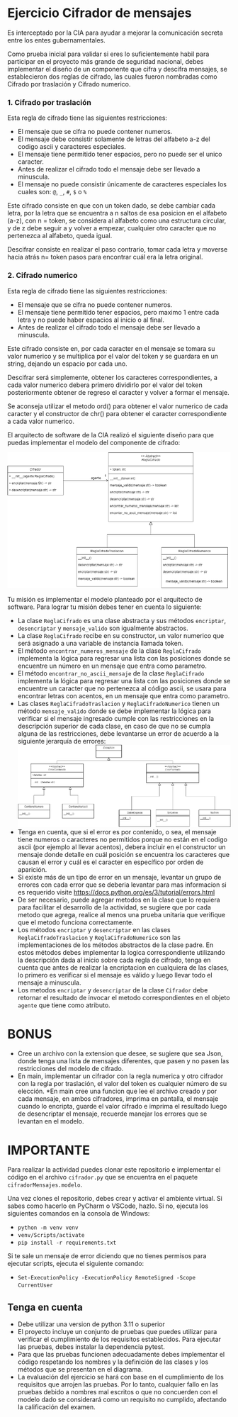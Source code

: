 # Ejercicio Cifrador de mensajes

Es interceptado por la CIA para ayudar a mejorar la comunicación secreta entre los entes gubernamentales.

Como prueba inicial para validar si eres lo suficientemente habil para participar en el proyecto más grande de seguridad nacional, debes implementar el diseño de un componente que cifra y descifra mensajes, se establecieron dos reglas de cifrado, 
las cuales fueron nombradas como Cifrado por traslación y Cifrado numerico.

### 1. Cifrado por traslación

Esta regla de cifrado tiene las siguientes restricciones:

* El mensaje que se cifra no puede contener numeros.
* El mensaje debe consistir solamente de letras del alfabeto a-z del codigo ascii y caracteres especiales.
* El mensaje tiene permitido tener espacios, pero no puede ser el unico caracter.
* Antes de realizar el cifrado todo el mensaje debe ser llevado a minuscula.
* El mensaje no puede consistir únicamente de caracteres especiales los cuales son: `@`, `_`, `#`, `$` o `%`

Este cifrado consiste en que con un token dado, se debe cambiar cada letra, por la letra que se encuentra a n saltos de esa posicion en el alfabeto (a-z), con n = token, se considera al alfabeto como una estructura circular, y de z debe seguir a y volver a empezar, cualquier otro caracter que no pertenezca al alfabeto, queda igual.

Descifrar consiste en realizar el paso contrario, tomar cada letra y moverse hacia atrás n= token pasos para encontrar cuál era la letra original.
### 2. Cifrado numerico

Esta regla de cifrado tiene las siguientes restricciones:

* El mensaje que se cifra no puede contener numeros.
*  El mensaje tiene permitido tener espacios, pero maximo 1 entre cada letra y no puede haber espacios al inicio o al final.
* Antes de realizar el cifrado todo el mensaje debe ser llevado a minuscula.

Este cifrado consiste en, por cada caracter en el mensaje se tomara su valor numerico y se multiplica por el valor del token y se guardara en un string, dejando un espacio por cada uno.

Descifrar será simplemente, obtener los caracteres correspondientes, a cada valor numerico debera primero dividirlo por el valor del token posteriormente obtener de regreso el caracter y volver a formar el mensaje.

 Se aconseja utilizar el metodo ord() para obtener el valor numerico de cada caracter y el constructor de chr() para obtener el caracter correspondiente a cada valor numerico.

El arquitecto de software de la CIA realizó el siguiente diseño para que puedas implementar el modelo del componente de cifrado:

![Modelo de clases](./assets/Diagrama.drawio.png)

Tu misión es implementar el modelo planteado por el arquitecto de software. Para lograr tu misión 
debes tener en cuenta lo siguiente:

* La clase `ReglaCifrado` es una clase abstracta y sus métodos `encriptar`, `desencriptar` y `mensaje_valido` son igualmente abstractos.
* La clase `ReglaCifrado` recibe en su constructor, un valor numerico que será asignado a una variable de instancia llamada token.
* El método `encontrar_numeros_mensaje` de la clase `ReglaCifrado` implementa la lógica para regresar una lista con las posiciones donde se encuentre un número en un mensaje que entra como parametro. 
* El método `encontrar_no_ascii_mensaje` de la clase `ReglaCifrado` implementa la lógica para regresar una lista con las posiciones donde se encuentre un caracter que no pertenezca al código ascii, se usara para encontrar letras con acentos, en un mensaje que entra como parametro. 
* Las clases `ReglaCifradoTraslacion` y `ReglaCifradoNumerico` tienen un método `mensaje_valido` donde se debe 
implementar la lógica para verificar si el mensaje ingresado cumple con las restricciones en la descripción superior de cada clase, en caso de que no se cumpla alguna de las restricciones, debe levantarse un error de acuerdo a la siguiente jerarquía de errores:
![Modelo de clases](./assets/modelo_errores.drawio.png)
* Tenga en cuenta, que si el error es por contenido, o sea, el mensaje tiene numeros o caracteres no permitidos porque no están en el codigo ascii (por ejemplo al llevar acentos), debera incluir en el constructor un mensaje donde detalle en cuál posición se encuentra los caracteres que causan el error y cuál es el caracter en específico por orden de aparición.
* Si existe más de un tipo de error en un mensaje, levantar un grupo de errores con cada error que se deberia levantar para mas informacion si es requerido visite https://docs.python.org/es/3/tutorial/errors.html
* De ser necesario, puede agregar metodos en la clase que lo requiera para facilitar el desarrollo de la actividad, se sugiere que por cada metodo que agrega, realice al menos una prueba unitaria que verifique que el metodo funciona correctamente. 
* Los métodos `encriptar` y `desencriptar` en las clases `ReglaCifradoTraslacion` y `ReglaCifradoNumerico`
son las implementaciones de los métodos abstractos de la clase padre. En estos métodos debes implementar 
la logica correspondiente utilizando la descripción dada al inicio sobre cada regla de cifrado, tenga en cuenta que antes de realizar la encriptacion en cualquiera de las clases, lo primero es verificar si el mensaje es válido y luego llevar todo el mensaje a minuscula.
* Los metodos `encriptar` y `desencriptar`  de la clase `Cifrador` debe retornar el resultado de invocar el metodo correspondientes en el objeto `agente` que tiene como atributo.
# BONUS
* Cree un archivo con la extension que desee, se sugiere que sea Json, donde tenga una lista de mensajes diferentes, que pasen y no pasen las restricciones del modelo de cifrado.
* En main, implementar un cifrador con la regla numerica y otro cifrador con la regla por traslación, el valor del token es cualquier número de su elección.
*En main cree una funcion que lee el archivo creado y por cada mensaje, en ambos cifradores, imprima en pantalla, el mensaje cuando lo encripta, guarde el valor cifrado e imprima el resultado luego de desencriptar el mensaje, recuerde manejar los errores que se levantan en el modelo.
# IMPORTANTE
Para realizar la actividad puedes clonar este repositorio e implementar el código en el archivo 
`cifrador.py` que se encuentra en el paquete `cifradorMensajes.modelo`.

Una vez clones el repositorio, debes crear y activar el ambiente virtual. Si sabes como hacerlo en PyCharm o VSCode, hazlo. Si no, ejecuta los siguientes comandos en la consola de Windows:

* `python -m venv venv`
* `venv/Scripts/activate`
* `pip install -r requirements.txt`

Si te sale un mensaje de error diciendo que no tienes permisos para ejecutar scripts, ejecuta el siguiente comando:

* `Set-ExecutionPolicy -ExecutionPolicy RemoteSigned -Scope CurrentUser`

## Tenga en cuenta
* Debe utilizar una version de python 3.11 o superior
* El proyecto incluye un conjunto de pruebas que puedes utilizar para verificar el cumplimiento de los 
requisitos establecidos. Para ejecutar las pruebas, debes instalar la dependencia pytest.
* Para que las pruebas funcionen adecuadamente debes implementar el código respetando los nombres y la 
definición de las clases y los métodos que se presentan en el diagrama.
* La evaluación del ejercicio se hará con base en el cumplimiento de los requisitos que arrojen las 
pruebas. Por lo tanto, cualquier fallo en las pruebas debido a nombres mal escritos o que no concuerden
con el modelo dado se considerará como un requisito no cumplido, afectando la calificación del examen.